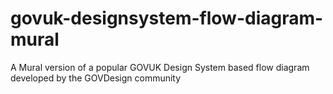 # govuk-designsystem-flow-diagram-mural
A Mural version of a popular GOVUK Design System based flow diagram developed by the GOVDesign community
